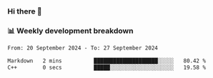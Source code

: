 ### Hi there 👋

### 📊 Weekly development breakdown
<!--START_SECTION:waka-->

```txt
From: 20 September 2024 - To: 27 September 2024

Markdown   2 mins          ████████████████████░░░░░   80.42 %
C++        0 secs          █████░░░░░░░░░░░░░░░░░░░░   19.58 %
```

<!--END_SECTION:waka-->
